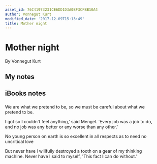 ```yaml
---
asset_id: 76C41973231CE6DD1D3A0BF3CFBB10A4
author: Vonnegut Kurt
modified_date: '2017-12-09T15:13:49'
title: Mother night
---
```


# Mother night

By Vonnegut Kurt

## My notes <a name="my_notes_dont_delete"></a>



## iBooks notes <a name="ibooks_notes_dont_delete"></a>

### 

We are what we pretend to be, so we must be careful about what we pretend to be.

I got so I couldn't feel anything,' said Mengel. 'Every job was a job to do, and no job was any better or any worse than any other.'

No young person on earth is so excellent in all respects as to need no uncritical love

But never have I willfully destroyed a tooth on a gear of my thinking machine. Never have I said to myself, 'This fact I can do without.'